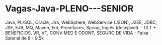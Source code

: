 # Vagas-Java-PLENO---SENIOR
Java, PL/SQL, Oracle, Jira, WebSphere, WebService (JSON), J2EE, JDBC, JSF, EJB, MQ, Maven, Ent, Primefaces, Spring, Inglês (desejável). -   CLT + BENEFICIOS, VR, VT, CONV MED E ODONT, SEGURO DE VIDA - Faixa Salarial de 8 - 9.5k 
